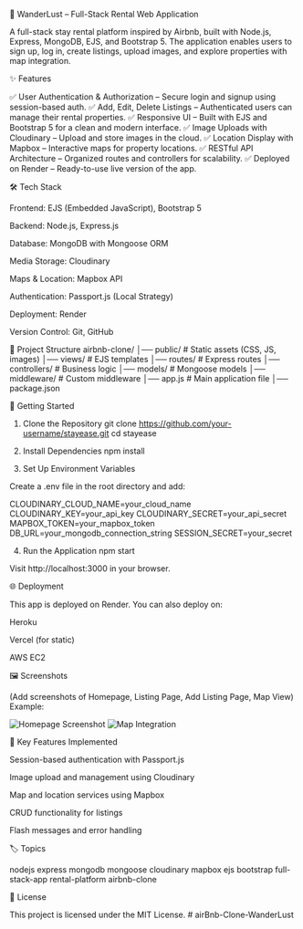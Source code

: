 🏡 WanderLust – Full-Stack Rental Web Application

A full-stack stay rental platform inspired by Airbnb, built with Node.js, Express, MongoDB, EJS, and Bootstrap 5. The application enables users to sign up, log in, create listings, upload images, and explore properties with map integration.

✨ Features

✅ User Authentication & Authorization – Secure login and signup using session-based auth.
✅ Add, Edit, Delete Listings – Authenticated users can manage their rental properties.
✅ Responsive UI – Built with EJS and Bootstrap 5 for a clean and modern interface.
✅ Image Uploads with Cloudinary – Upload and store images in the cloud.
✅ Location Display with Mapbox – Interactive maps for property locations.
✅ RESTful API Architecture – Organized routes and controllers for scalability.
✅ Deployed on Render – Ready-to-use live version of the app.

🛠 Tech Stack

Frontend: EJS (Embedded JavaScript), Bootstrap 5

Backend: Node.js, Express.js

Database: MongoDB with Mongoose ORM

Media Storage: Cloudinary

Maps & Location: Mapbox API

Authentication: Passport.js (Local Strategy)

Deployment: Render

Version Control: Git, GitHub

📂 Project Structure
airbnb-clone/
│── public/           # Static assets (CSS, JS, images)
│── views/            # EJS templates
│── routes/           # Express routes
│── controllers/      # Business logic
│── models/           # Mongoose models
│── middleware/       # Custom middleware
│── app.js            # Main application file
│── package.json

🚀 Getting Started
1. Clone the Repository
git clone https://github.com/your-username/stayease.git
cd stayease

2. Install Dependencies
npm install

3. Set Up Environment Variables

Create a .env file in the root directory and add:

CLOUDINARY_CLOUD_NAME=your_cloud_name
CLOUDINARY_KEY=your_api_key
CLOUDINARY_SECRET=your_api_secret
MAPBOX_TOKEN=your_mapbox_token
DB_URL=your_mongodb_connection_string
SESSION_SECRET=your_secret

4. Run the Application
npm start


Visit http://localhost:3000 in your browser.

🌐 Deployment

This app is deployed on Render. You can also deploy on:

Heroku

Vercel (for static)

AWS EC2

🖼 Screenshots

(Add screenshots of Homepage, Listing Page, Add Listing Page, Map View)
Example:

![Homepage Screenshot](screenshots/home.png)
![Map Integration](screenshots/map.png)

🔑 Key Features Implemented

Session-based authentication with Passport.js

Image upload and management using Cloudinary

Map and location services using Mapbox

CRUD functionality for listings

Flash messages and error handling

🏷 Topics

nodejs express mongodb mongoose cloudinary mapbox ejs bootstrap full-stack-app rental-platform airbnb-clone

📜 License

This project is licensed under the MIT License. # airBnb-Clone-WanderLust
